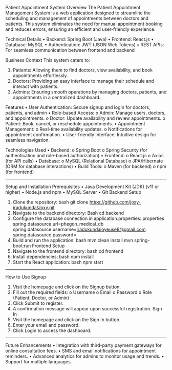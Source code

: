 Patient Appointment System
Overview
The Patient Appointment Management System is a web application designed to streamline the scheduling and management of appointments between doctors and patients. This system eliminates the need for manual appointment booking and reduces errors, ensuring an efficient and user-friendly experience.

Technical Details
•	Backend: Spring Boot (Java)
•	Frontend: React.js
•	Database: MySQL
•	Authentication: JWT (JSON Web Tokens)
•	REST APIs: For seamless communication between frontend and backend

Business Context
This system caters to:
1.	Patients: Allowing them to find doctors, view availability, and book appointments effortlessly.
2.	Doctors: Providing an easy interface to manage their schedule and interact with patients.
3.	Admins: Ensuring smooth operations by managing doctors, patients, and appointments in a centralized dashboard.

Features
•	User Authentication: Secure signup and login for doctors, patients, and admin
•	Role-based Access:
o	Admin: Manage users, doctors, and appointments.
o	Doctor: Update availability and review appointments.
o	Patient: Book, cancel, or reschedule appointments.
•	Appointment Management:
o	Real-time availability updates.
o	Notifications for appointment confirmation.
•	User-friendly Interface: Intuitive design for seamless navigation.

Technologies Used
•	Backend:
o	Spring Boot
o	Spring Security (for authentication and role-based authorization)
•	Frontend:
o	React.js
o	Axios (for API calls)
•	Database:
o	MySQL (Relational Database)
o	JPA/Hibernate (ORM for database interactions)
•	Build Tools:
o	Maven (for backend)
o	npm (for frontend)
________________________________________
Setup and Installation
Prerequisites
•	Java Development Kit (JDK) (v11 or higher)
•	Node.js and npm
•	MySQL Server
•	Git
Backend Setup
1.	Clone the repository:
bash
git clone https://github.com/joxy-iradukunda/Joxy.git
2.	Navigate to the backend directory:
Bash
cd backend
3.	Configure the database connection in application.properties:
properties
spring.datasource.url=phegon_medical_db
spring.datasource.username=iradukundajoyeuse8@gmail.com
spring.datasource.password=
4.	Build and run the application:
bash
mvn clean install
mvn spring-boot:run
Frontend Setup
1.	Navigate to the frontend directory:
bash
cd frontend
2.	Install dependencies:
bash
npm install
3.	Start the React application:
bash
npm start
________________________________________
How to Use
Signup
1.	Visit the homepage and click on the Signup button.
2.	Fill out the required fields:
o	Username
o	Email
o	Password
o	Role (Patient, Doctor, or Admin)
3.	Click Submit to register.
4.	A confirmation message will appear upon successful registration.
Sign In
1.	Visit the homepage and click on the Sign In button.
2.	Enter your email and password.
3.	Click Login to access the dashboard.
________________________________________
Future Enhancements
•	Integration with third-party payment gateways for online consultation fees.
•	SMS and email notifications for appointment reminders.
•	Advanced analytics for admins to monitor usage and trends.
•	Support for multiple languages.

